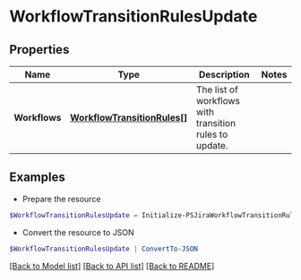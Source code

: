 # WorkflowTransitionRulesUpdate
## Properties

Name | Type | Description | Notes
------------ | ------------- | ------------- | -------------
**Workflows** | [**WorkflowTransitionRules[]**](WorkflowTransitionRules.md) | The list of workflows with transition rules to update. | 

## Examples

- Prepare the resource
```powershell
$WorkflowTransitionRulesUpdate = Initialize-PSJiraWorkflowTransitionRulesUpdate  -Workflows null
```

- Convert the resource to JSON
```powershell
$WorkflowTransitionRulesUpdate | ConvertTo-JSON
```

[[Back to Model list]](../README.md#documentation-for-models) [[Back to API list]](../README.md#documentation-for-api-endpoints) [[Back to README]](../README.md)


